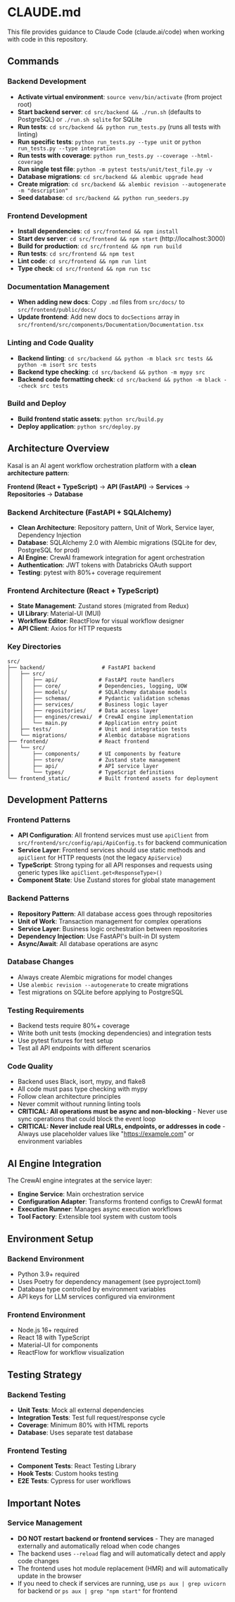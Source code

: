 # CLAUDE.md

This file provides guidance to Claude Code (claude.ai/code) when working with code in this repository.

## Commands

### Backend Development
- **Activate virtual environment**: `source venv/bin/activate` (from project root)
- **Start backend server**: `cd src/backend && ./run.sh` (defaults to PostgreSQL) or `./run.sh sqlite` for SQLite
- **Run tests**: `cd src/backend && python run_tests.py` (runs all tests with linting)
- **Run specific tests**: `python run_tests.py --type unit` or `python run_tests.py --type integration`
- **Run tests with coverage**: `python run_tests.py --coverage --html-coverage`
- **Run single test file**: `python -m pytest tests/unit/test_file.py -v`
- **Database migrations**: `cd src/backend && alembic upgrade head`
- **Create migration**: `cd src/backend && alembic revision --autogenerate -m "description"`
- **Seed database**: `cd src/backend && python run_seeders.py`

### Frontend Development
- **Install dependencies**: `cd src/frontend && npm install`
- **Start dev server**: `cd src/frontend && npm start` (http://localhost:3000)
- **Build for production**: `cd src/frontend && npm run build`
- **Run tests**: `cd src/frontend && npm test`
- **Lint code**: `cd src/frontend && npm run lint`
- **Type check**: `cd src/frontend && npm run tsc`

### Documentation Management
- **When adding new docs**: Copy `.md` files from `src/docs/` to `src/frontend/public/docs/` 
- **Update frontend**: Add new docs to `docSections` array in `src/frontend/src/components/Documentation/Documentation.tsx`

### Linting and Code Quality
- **Backend linting**: `cd src/backend && python -m black src tests && python -m isort src tests`
- **Backend type checking**: `cd src/backend && python -m mypy src`
- **Backend code formatting check**: `cd src/backend && python -m black --check src tests`

### Build and Deploy
- **Build frontend static assets**: `python src/build.py`
- **Deploy application**: `python src/deploy.py`

## Architecture Overview

Kasal is an AI agent workflow orchestration platform with a **clean architecture pattern**:

**Frontend (React + TypeScript)** → **API (FastAPI)** → **Services** → **Repositories** → **Database**

### Backend Architecture (FastAPI + SQLAlchemy)
- **Clean Architecture**: Repository pattern, Unit of Work, Service layer, Dependency Injection
- **Database**: SQLAlchemy 2.0 with Alembic migrations (SQLite for dev, PostgreSQL for prod)
- **AI Engine**: CrewAI framework integration for agent orchestration
- **Authentication**: JWT tokens with Databricks OAuth support
- **Testing**: pytest with 80%+ coverage requirement

### Frontend Architecture (React + TypeScript)
- **State Management**: Zustand stores (migrated from Redux)
- **UI Library**: Material-UI (MUI)
- **Workflow Editor**: ReactFlow for visual workflow designer
- **API Client**: Axios for HTTP requests

### Key Directories
```
src/
├── backend/                  # FastAPI backend
│   ├── src/
│   │   ├── api/             # FastAPI route handlers
│   │   ├── core/            # Dependencies, logging, UOW
│   │   ├── models/          # SQLAlchemy database models
│   │   ├── schemas/         # Pydantic validation schemas
│   │   ├── services/        # Business logic layer
│   │   ├── repositories/    # Data access layer
│   │   ├── engines/crewai/  # CrewAI engine implementation
│   │   └── main.py          # Application entry point
│   ├── tests/               # Unit and integration tests
│   └── migrations/          # Alembic database migrations
├── frontend/                # React frontend
│   └── src/
│       ├── components/      # UI components by feature
│       ├── store/           # Zustand state management
│       ├── api/             # API service layer
│       └── types/           # TypeScript definitions
└── frontend_static/         # Built frontend assets for deployment
```

## Development Patterns

### Frontend Patterns
- **API Configuration**: All frontend services must use `apiClient` from `src/frontend/src/config/api/ApiConfig.ts` for backend communication
- **Service Layer**: Frontend services should use static methods and `apiClient` for HTTP requests (not the legacy `ApiService`)
- **TypeScript**: Strong typing for all API responses and requests using generic types like `apiClient.get<ResponseType>()`
- **Component State**: Use Zustand stores for global state management

### Backend Patterns
- **Repository Pattern**: All database access goes through repositories
- **Unit of Work**: Transaction management for complex operations
- **Service Layer**: Business logic orchestration between repositories
- **Dependency Injection**: Use FastAPI's built-in DI system
- **Async/Await**: All database operations are async

### Database Changes
- Always create Alembic migrations for model changes
- Use `alembic revision --autogenerate` to create migrations
- Test migrations on SQLite before applying to PostgreSQL

### Testing Requirements
- Backend tests require 80%+ coverage
- Write both unit tests (mocking dependencies) and integration tests
- Use pytest fixtures for test setup
- Test all API endpoints with different scenarios

### Code Quality
- Backend uses Black, isort, mypy, and flake8
- All code must pass type checking with mypy
- Follow clean architecture principles
- Never commit without running linting tools
- **CRITICAL: All operations must be async and non-blocking** - Never use sync operations that could block the event loop
- **CRITICAL: Never include real URLs, endpoints, or addresses in code** - Always use placeholder values like "https://example.com" or environment variables

## AI Engine Integration

The CrewAI engine integrates at the service layer:
- **Engine Service**: Main orchestration service
- **Configuration Adapter**: Transforms frontend configs to CrewAI format
- **Execution Runner**: Manages async execution workflows
- **Tool Factory**: Extensible tool system with custom tools

## Environment Setup

### Backend Environment
- Python 3.9+ required
- Uses Poetry for dependency management (see pyproject.toml)
- Database type controlled by environment variables
- API keys for LLM services configured via environment

### Frontend Environment
- Node.js 16+ required
- React 18 with TypeScript
- Material-UI for components
- ReactFlow for workflow visualization

## Testing Strategy

### Backend Testing
- **Unit Tests**: Mock all external dependencies
- **Integration Tests**: Test full request/response cycle
- **Coverage**: Minimum 80% with HTML reports
- **Database**: Uses separate test database

### Frontend Testing
- **Component Tests**: React Testing Library
- **Hook Tests**: Custom hooks testing
- **E2E Tests**: Cypress for user workflows

## Important Notes

### Service Management
- **DO NOT restart backend or frontend services** - They are managed externally and automatically reload when code changes
- The backend uses `--reload` flag and will automatically detect and apply code changes
- The frontend uses hot module replacement (HMR) and will automatically update in the browser
- If you need to check if services are running, use `ps aux | grep uvicorn` for backend or `ps aux | grep "npm start"` for frontend